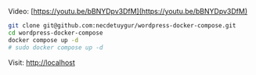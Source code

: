 Video: [https://youtu.be/bBNYDpv3DfM](https://youtu.be/bBNYDpv3DfM)

```sh
git clone git@github.com:necdetuygur/wordpress-docker-compose.git
cd wordpress-docker-compose
docker compose up -d
# sudo docker compose up -d
```
Visit: [http://localhost](http://localhost)

